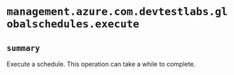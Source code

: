 # `management.azure.com.devtestlabs.globalschedules.execute`

## `summary`
Execute a schedule. This operation can take a while to complete.


